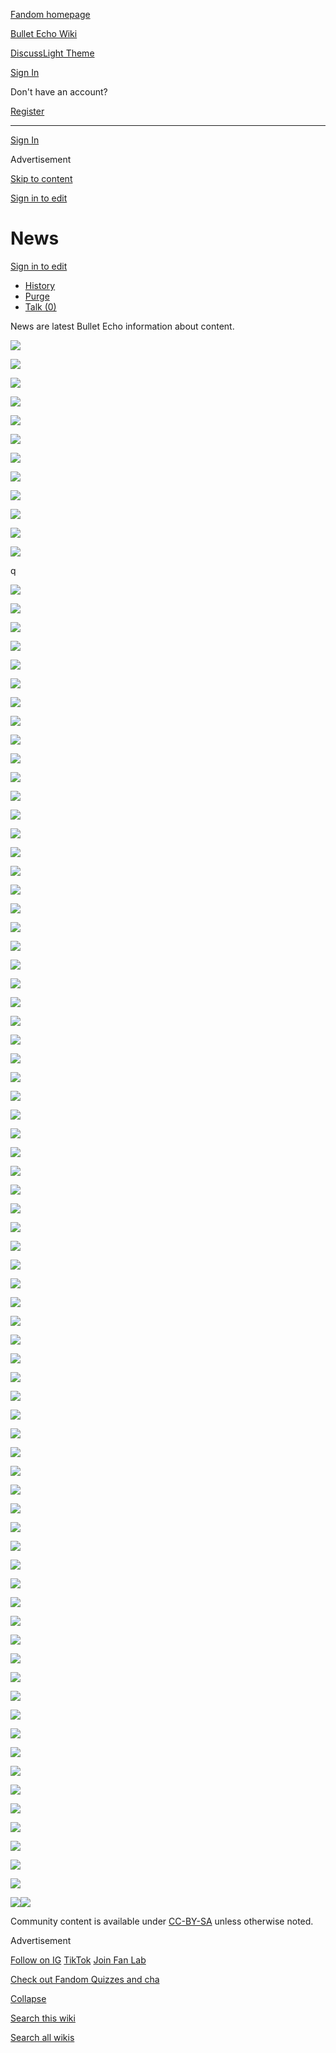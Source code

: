 [Fandom homepage](https://www.fandom.com/)

[Bullet Echo Wiki](https://bullet-echo.fandom.com/)

[Discuss](https://bullet-echo.fandom.com/f "Discuss")[Light Theme](https://bullet-echo.fandom.com/wiki/News# "Light Theme")

[Sign In](https://auth.fandom.com/signin?source=mw&redirect=https%3A%2F%2Fbullet-echo.fandom.com%2Fwiki%2FNews)

Don't have an account?

[Register](https://auth.fandom.com/register?source=mw&redirect=https%3A%2F%2Fbullet-echo.fandom.com%2Fwiki%2FNews)

* * *

[Sign In](https://auth.fandom.com/signin?source=mw&redirect=https%3A%2F%2Fbullet-echo.fandom.com%2Fwiki%2FNews)

Advertisement

[Skip to content](https://bullet-echo.fandom.com/wiki/News#page-header)

[Sign in to edit](https://auth.fandom.com/signin?redirect=https%3A%2F%2Fbullet-echo.fandom.com%2Fwiki%2FNews%3Fveaction%3Dedit&uselang=en)

# News

[Sign in to edit](https://auth.fandom.com/signin?redirect=https%3A%2F%2Fbullet-echo.fandom.com%2Fwiki%2FNews%3Fveaction%3Dedit&uselang=en)

- [History](https://bullet-echo.fandom.com/wiki/News?action=history)
- [Purge](https://bullet-echo.fandom.com/wiki/News?action=purge)
- [Talk (0)](https://bullet-echo.fandom.com/wiki/Talk:News?action=edit&redlink=1)

News are latest Bullet Echo information about content.

[![](https://static.wikia.nocookie.net/bullet-echo/images/5/58/Nws1.jpg/revision/latest/scale-to-width-down/185?cb=20241216184331)](https://bullet-echo.fandom.com/wiki/File:Nws1.jpg "Nws1.jpg (640 KB)")

[![](https://static.wikia.nocookie.net/bullet-echo/images/1/1f/Nws2.jpg/revision/latest/scale-to-width-down/185?cb=20241216184333)](https://bullet-echo.fandom.com/wiki/File:Nws2.jpg "Nws2.jpg (562 KB)")

[![](https://static.wikia.nocookie.net/bullet-echo/images/8/80/Nws3.jpg/revision/latest/scale-to-width-down/185?cb=20241216184334)](https://bullet-echo.fandom.com/wiki/File:Nws3.jpg "Nws3.jpg (644 KB)")

[![](https://static.wikia.nocookie.net/bullet-echo/images/5/57/Nn4.jpg/revision/latest/scale-to-width-down/185?cb=20241216184304)](https://bullet-echo.fandom.com/wiki/File:Nn4.jpg "Nn4.jpg (670 KB)")

[![](https://static.wikia.nocookie.net/bullet-echo/images/9/9f/Nw_1.jpg/revision/latest/scale-to-width-down/185?cb=20241226161711)](https://bullet-echo.fandom.com/wiki/File:Nw_1.jpg "Nw 1.jpg (615 KB)")

[![](https://static.wikia.nocookie.net/bullet-echo/images/8/80/Nw_8.png/revision/latest?cb=20241226161713)](https://bullet-echo.fandom.com/wiki/File:Nw_8.png "Nw 8.png (3 KB)")

[![](https://static.wikia.nocookie.net/bullet-echo/images/e/e6/Nw_2.jpg/revision/latest/scale-to-width-down/185?cb=20241226161717)](https://bullet-echo.fandom.com/wiki/File:Nw_2.jpg "Nw 2.jpg (665 KB)")

[![](https://static.wikia.nocookie.net/bullet-echo/images/3/35/Nw_3.jpg/revision/latest/scale-to-width-down/185?cb=20241226161717)](https://bullet-echo.fandom.com/wiki/File:Nw_3.jpg "Nw 3.jpg (642 KB)")

[![](https://static.wikia.nocookie.net/bullet-echo/images/a/ac/Nw_4.jpg/revision/latest/scale-to-width-down/185?cb=20241226161717)](https://bullet-echo.fandom.com/wiki/File:Nw_4.jpg "Nw 4.jpg (673 KB)")

[![](https://static.wikia.nocookie.net/bullet-echo/images/0/03/Nw_5.jpg/revision/latest/scale-to-width-down/185?cb=20241226161717)](https://bullet-echo.fandom.com/wiki/File:Nw_5.jpg "Nw 5.jpg (639 KB)")

[![](https://static.wikia.nocookie.net/bullet-echo/images/b/bb/Nw_6.jpg/revision/latest/scale-to-width-down/185?cb=20241226161717)](https://bullet-echo.fandom.com/wiki/File:Nw_6.jpg "Nw 6.jpg (645 KB)")

[![](https://static.wikia.nocookie.net/bullet-echo/images/1/1e/Nw_7.jpg/revision/latest/scale-to-width-down/185?cb=20241226161717)](https://bullet-echo.fandom.com/wiki/File:Nw_7.jpg "Nw 7.jpg (635 KB)")

q

[![](https://static.wikia.nocookie.net/bullet-echo/images/0/07/News.png/revision/latest/scale-to-width-down/185?cb=20240906201952)](https://bullet-echo.fandom.com/wiki/File:News.png "News.png (563 KB)")

[![](https://static.wikia.nocookie.net/bullet-echo/images/b/b3/News2.png/revision/latest/scale-to-width-down/185?cb=20240906201953)](https://bullet-echo.fandom.com/wiki/File:News2.png "News2.png (326 KB)")

[![](https://static.wikia.nocookie.net/bullet-echo/images/1/1a/New.png/revision/latest/scale-to-width-down/135?cb=20241021181044)](https://bullet-echo.fandom.com/wiki/File:New.png "New.png (93 KB)")

[![](https://static.wikia.nocookie.net/bullet-echo/images/1/15/New2.png/revision/latest/scale-to-width-down/185?cb=20241021181046)](https://bullet-echo.fandom.com/wiki/File:New2.png "New2.png (89 KB)")

[![](https://static.wikia.nocookie.net/bullet-echo/images/a/ab/New6.png/revision/latest/scale-to-width-down/185?cb=20241021181047)](https://bullet-echo.fandom.com/wiki/File:New6.png "New6.png (132 KB)")

[![](https://static.wikia.nocookie.net/bullet-echo/images/a/aa/New4.png/revision/latest/scale-to-width-down/185?cb=20241021181047)](https://bullet-echo.fandom.com/wiki/File:New4.png "New4.png (85 KB)")

[![](https://static.wikia.nocookie.net/bullet-echo/images/8/85/New8.png/revision/latest/scale-to-width-down/185?cb=20241021181048)](https://bullet-echo.fandom.com/wiki/File:New8.png "New8.png (449 KB)")

[![](https://static.wikia.nocookie.net/bullet-echo/images/6/64/New7.png/revision/latest/scale-to-width-down/185?cb=20241021181048)](https://bullet-echo.fandom.com/wiki/File:New7.png "New7.png (390 KB)")

[![](<Base64-Image-Removed>)](https://bullet-echo.fandom.com/wiki/File:New5.png "New5.png (360 KB)")

[![](<Base64-Image-Removed>)](https://bullet-echo.fandom.com/wiki/File:New9.png "New9.png (115 KB)")

[![](<Base64-Image-Removed>)](https://bullet-echo.fandom.com/wiki/File:New3.png "New3.png (380 KB)")

[![](<Base64-Image-Removed>)](https://bullet-echo.fandom.com/wiki/File:New1.png "New1.png (354 KB)")

[![](<Base64-Image-Removed>)](https://bullet-echo.fandom.com/wiki/File:New10.jpg "New10.jpg (654 KB)")

[![](<Base64-Image-Removed>)](https://bullet-echo.fandom.com/wiki/File:New11.jpg "New11.jpg (648 KB)")

[![](<Base64-Image-Removed>)](https://bullet-echo.fandom.com/wiki/File:New12.jpg "New12.jpg (619 KB)")

[![](<Base64-Image-Removed>)](https://bullet-echo.fandom.com/wiki/File:New13.jpg "New13.jpg (606 KB)")

[![](<Base64-Image-Removed>)](https://bullet-echo.fandom.com/wiki/File:New14.jpg "New14.jpg (616 KB)")

[![](<Base64-Image-Removed>)](https://bullet-echo.fandom.com/wiki/File:New15.jpg "New15.jpg (647 KB)")

[![](<Base64-Image-Removed>)](https://bullet-echo.fandom.com/wiki/File:New16.jpg "New16.jpg (627 KB)")

[![](<Base64-Image-Removed>)](https://bullet-echo.fandom.com/wiki/File:New17.jpg "New17.jpg (642 KB)")

[![](<Base64-Image-Removed>)](https://bullet-echo.fandom.com/wiki/File:New18.jpg "New18.jpg (624 KB)")

[![](<Base64-Image-Removed>)](https://bullet-echo.fandom.com/wiki/File:New19.jpg "New19.jpg (580 KB)")

[![](<Base64-Image-Removed>)](https://bullet-echo.fandom.com/wiki/File:New20.jpg "New20.jpg (623 KB)")

[![](<Base64-Image-Removed>)](https://bullet-echo.fandom.com/wiki/File:New21.jpg "New21.jpg (608 KB)")

[![](<Base64-Image-Removed>)](https://bullet-echo.fandom.com/wiki/File:New22.jpg "New22.jpg (600 KB)")

[![](<Base64-Image-Removed>)](https://bullet-echo.fandom.com/wiki/File:New23.jpg "New23.jpg (670 KB)")

[![](<Base64-Image-Removed>)](https://bullet-echo.fandom.com/wiki/File:New24.jpg "New24.jpg (642 KB)")

[![](<Base64-Image-Removed>)](https://bullet-echo.fandom.com/wiki/File:New25.jpg "New25.jpg (682 KB)")

[![](<Base64-Image-Removed>)](https://bullet-echo.fandom.com/wiki/File:New26.jpg "New26.jpg (656 KB)")

[![](<Base64-Image-Removed>)](https://bullet-echo.fandom.com/wiki/File:New27.jpg "New27.jpg (648 KB)")

[![](<Base64-Image-Removed>)](https://bullet-echo.fandom.com/wiki/File:New28.jpg "New28.jpg (674 KB)")

[![](<Base64-Image-Removed>)](https://bullet-echo.fandom.com/wiki/File:New29.jpg "New29.jpg (640 KB)")

[![](<Base64-Image-Removed>)](https://bullet-echo.fandom.com/wiki/File:New27.jpg "New27.jpg (648 KB)")

[![](<Base64-Image-Removed>)](https://bullet-echo.fandom.com/wiki/File:New30.jpg "New30.jpg (627 KB)")

[![](<Base64-Image-Removed>)](https://bullet-echo.fandom.com/wiki/File:New32.png "New32.png (3 KB)")

[![](<Base64-Image-Removed>)](https://bullet-echo.fandom.com/wiki/File:Neww1.jpg "Neww1.jpg (534 KB)")

[![](<Base64-Image-Removed>)](https://bullet-echo.fandom.com/wiki/File:Neww2.jpg "Neww2.jpg (536 KB)")

[![](<Base64-Image-Removed>)](https://bullet-echo.fandom.com/wiki/File:Neww3.jpg "Neww3.jpg (602 KB)")

[![](<Base64-Image-Removed>)](https://bullet-echo.fandom.com/wiki/File:Neww.jpg "Neww.jpg (677 KB)")

[![](<Base64-Image-Removed>)](https://bullet-echo.fandom.com/wiki/File:News40.jpg "News40.jpg (699 KB)")

[![](<Base64-Image-Removed>)](https://bullet-echo.fandom.com/wiki/File:News41.jpg "News41.jpg (626 KB)")

[![](<Base64-Image-Removed>)](https://bullet-echo.fandom.com/wiki/File:News42.jpg "News42.jpg (641 KB)")

[![](<Base64-Image-Removed>)](https://bullet-echo.fandom.com/wiki/File:News43.jpg "News43.jpg (677 KB)")

[![](<Base64-Image-Removed>)](https://bullet-echo.fandom.com/wiki/File:News44.jpg "News44.jpg (708 KB)")

[![](<Base64-Image-Removed>)](https://bullet-echo.fandom.com/wiki/File:News45.jpg "News45.jpg (700 KB)")

[![](<Base64-Image-Removed>)](https://bullet-echo.fandom.com/wiki/File:News46.jpg "News46.jpg (729 KB)")

[![](<Base64-Image-Removed>)](https://bullet-echo.fandom.com/wiki/File:Ne1.jpg "Ne1.jpg (653 KB)")

[![](<Base64-Image-Removed>)](https://bullet-echo.fandom.com/wiki/File:Ne2.jpg "Ne2.jpg (642 KB)")

[![](<Base64-Image-Removed>)](https://bullet-echo.fandom.com/wiki/File:Nn1.jpg "Nn1.jpg (690 KB)")

[![](<Base64-Image-Removed>)](https://bullet-echo.fandom.com/wiki/File:Nn2.jpg "Nn2.jpg (617 KB)")

[![](<Base64-Image-Removed>)](https://bullet-echo.fandom.com/wiki/File:Nn3.jpg "Nn3.jpg (635 KB)")

[![](<Base64-Image-Removed>)](https://bullet-echo.fandom.com/wiki/File:Mm4.jpg "Mm4.jpg (661 KB)")

[![](<Base64-Image-Removed>)](https://bullet-echo.fandom.com/wiki/File:Nn5.jpg "Nn5.jpg (702 KB)")

[![](<Base64-Image-Removed>)](https://bullet-echo.fandom.com/wiki/File:Nn6.jpg "Nn6.jpg (714 KB)")

[![](<Base64-Image-Removed>)](https://bullet-echo.fandom.com/wiki/File:Nn7.jpg "Nn7.jpg (710 KB)")

[![](<Base64-Image-Removed>)](https://bullet-echo.fandom.com/wiki/File:Rx7.jpg "Rx7.jpg (689 KB)")

[![](<Base64-Image-Removed>)](https://bullet-echo.fandom.com/wiki/File:Rx8.jpg "Rx8.jpg (689 KB)")

[![](<Base64-Image-Removed>)](https://bullet-echo.fandom.com/wiki/File:Rx16.png "Rx16.png (273 KB)")

[![](<Base64-Image-Removed>)](https://bullet-echo.fandom.com/wiki/File:Nw1.jpg "Nw1.jpg (635 KB)")

[![](<Base64-Image-Removed>)](https://bullet-echo.fandom.com/wiki/File:Nw2.jpg "Nw2.jpg (698 KB)")

[![](<Base64-Image-Removed>)](https://bullet-echo.fandom.com/wiki/File:Nw3.jpg "Nw3.jpg (709 KB)")

[![](<Base64-Image-Removed>)](https://bullet-echo.fandom.com/wiki/File:Nw4.jpg "Nw4.jpg (708 KB)")

[![](<Base64-Image-Removed>)](https://bullet-echo.fandom.com/wiki/File:Nw5.jpg "Nw5.jpg (646 KB)")

[![](<Base64-Image-Removed>)](https://bullet-echo.fandom.com/wiki/File:Ss19.jpg "Ss19.jpg (707 KB)")

[![](<Base64-Image-Removed>)](https://bullet-echo.fandom.com/wiki/File:Ss20.jpg "Ss20.jpg (669 KB)")

[![](<Base64-Image-Removed>)](https://bullet-echo.fandom.com/wiki/File:Pc6.jpg "Pc6.jpg (576 KB)")

[![](<Base64-Image-Removed>)](https://bullet-echo.fandom.com/wiki/File:Nn0.jpg "Nn0.jpg (613 KB)")

[![](<Base64-Image-Removed>)](https://bullet-echo.fandom.com/wiki/File:Ay1.jpg "Ay1.jpg (709 KB)")

[![](<Base64-Image-Removed>)](https://bullet-echo.fandom.com/wiki/File:Ay2.jpg "Ay2.jpg (621 KB)")

[![](<Base64-Image-Removed>)](https://bullet-echo.fandom.com/wiki/File:Ay4.jpg "Ay4.jpg (701 KB)")

[![](<Base64-Image-Removed>)](https://static.wikia.nocookie.net/bullet-echo/images/0/07/News.png/revision/latest?cb=20240906201952)[![](<Base64-Image-Removed>)](https://static.wikia.nocookie.net/bullet-echo/images/b/b3/News2.png/revision/latest?cb=20240906201953)

Community content is available under [CC-BY-SA](https://www.fandom.com/licensing) unless otherwise noted.

Advertisement

[Follow on IG](https://bit.ly/FandomIG) [TikTok](https://bit.ly/TikTokFandom) [Join Fan Lab](https://bit.ly/FanLabWikiBar)

[Check out Fandom Quizzes and cha](https://bit.ly/WBTrivia2)

[Collapse](https://bullet-echo.fandom.com/wiki/News# "Collapse")

[Search this wiki](https://bullet-echo.fandom.com/wiki/Special:Search?scope=internal&query=&h=1&isFromHighlightActions=on)

[Search all wikis](https://bullet-echo.fandom.com/wiki/Special:Search?scope=cross-wiki&query=&h=1&isFromHighlightActions=on)